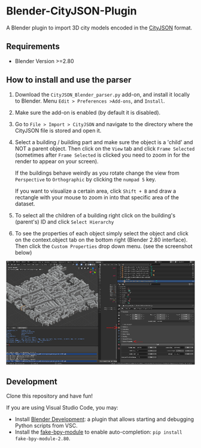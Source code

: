 # Blender-CityJSON-Plugin

A Blender plugin to import 3D city models encoded in the [CityJSON](http://cityjson.org) format.

## Requirements

- Blender Version >=2.80


## How to install and use the parser

1. Download the `CityJSON_Blender_parser.py` add-on, and install it locally to Blender. Menu `Edit > Preferences >Add-ons`, and `Install`. 

2. Make sure the add-on is enabled (by default it is disabled).

3. Go to `File > Import > CityJSON` and navigate to the directory where the CityJSON file is stored and open it.

4. Select a building / building part and make sure the object is a 'child' and NOT a parent object. Then click on the `View` tab and click `Frame Selected` (sometimes after `Frame Selected` is clicked you need to zoom in for the render to appear on your screen). 

    If the buildings behave weirdly as you rotate change the view from `Perspective` to `Orthographic` by clicking  the `numpad 5` key.

    If you want to visualize a certain area, click `Shift + B` and draw a rectangle with your mouse to zoom in into that specific area of the dataset.


5. To select all the children of a building right click on the building's (parent's) ID and click `Select Hierarchy`

6. To see the properties of each object simply select the object and click on the context.object tab on the bottom right (Blender 2.80 interface). Then click the `Custom Properties` drop down menu. (see the screenshot below)

![](attributes.png)


## Development

Clone this repository and have fun!

If you are using Visual Studio Code, you may:

- Install [Blender Development](jacqueslucke.blender-development
): a plugin that allows starting and debugging Python scripts from VSC.
- Install the [fake-bpy-module](https://github.com/nutti/fake-bpy-module) to enable auto-completion: `pip install fake-bpy-module-2.80`.
